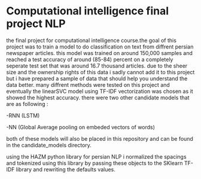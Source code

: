 # Computational intelligence final project NLP
the final project for computational intelligence course.the goal of this project was to train a model to do classification on text from diffrent persian newspaper articles.
this model was trained on around 150,000 samples and reached a test accuracy of around (85-84) percent on a completely seperate test set that was around 16.7 thousand articles.
due to the sheer size and the ownership rights of this data i sadly cannot add it to this project but i have prepared a sample of data that should help you understand the data better.
many diffrent methods were tested on this project and eventually the linearSVC model using TF-IDF vectorization was chosen as it showed the highest accuracy.
there were two other candidate models that are as following : 

-RNN (LSTM)

-NN (Global Average pooling on embeded vectors of words)

both of these models will also be placed in this repository and can be found in the candidate_models directory.

using the HAZM python library for persian NLP i normalized the spacings and tokenized using this library by passing these objects to the SKlearn TF-IDF library and rewriting the defaults values.


